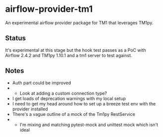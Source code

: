 # airflow-provider-tm1

An experimental airflow provider package for TM1 that leverages TM1py.

## Status

It's experimental at this stage but the hook test passes as a PoC with Airflow 2.4.2 and TM1py 1.10.1 and a tm1 server to test against.

## Notes

+ Auth part could be improved
+ + Look at adding a custom connection type?
+ I get loads of deprecation warnings with my local setup
+ I need to get my head around how to set up a breeze test env with the provider installed
+ There's a vague outline of a mock of the Tm1py RestService
+ + I'm mixing and matching pytest-mock and unittest mock which isn't ideal
